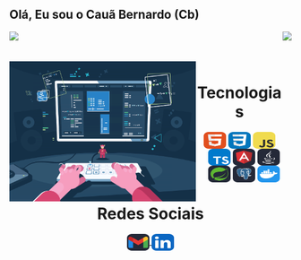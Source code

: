 ## Olá, Eu sou o Cauã Bernardo (Cb)

<div>
  <img  height="180em" src="https://github-readme-stats.vercel.app/api?username=CbCavalcante&show_icons=true&theme=radical&include_all_commits=true&count_private=true"/>
   <img align="right" height="180em" src="https://github-readme-stats.vercel.app/api/top-langs/?username=CbCavalcante&layout=compact&langs_count=16&theme=radical"/>
</div>
<br>

<div  align="center"> 
  <div style="display: inline_block"><br>
    <img align="left" height="250" alt="coding-time" src="code.gif.webp">
    <h1 align="center">Tecnologias</h1>
    <img align="center" height="30" width="40" alt="html-icon" src="https://github.com/tandpfun/skill-icons/blob/main/icons/HTML.svg">
    <img align="center" height="30" width="40" alt="css-icon" src="https://github.com/tandpfun/skill-icons/blob/main/icons/CSS.svg">
    <img align="center" height="30" width="40" alt="js-icon"  src="https://github.com/tandpfun/skill-icons/blob/main/icons/JavaScript.svg">
    <img align="center" height="30" width="40" alt="typescript-icon" src="https://github.com/tandpfun/skill-icons/blob/main/icons/TypeScript.svg">
    <img align="center" height="30" width="40" alt="angular-icon" src="https://github.com/tandpfun/skill-icons/blob/main/icons/Angular-Dark.svg">
    <img align="center" height="30" width="40" alt="java-icon" src="https://github.com/tandpfun/skill-icons/blob/main/icons/Java-Dark.svg">
    <img align="center" height="30" width="40" alt="spring-boot-icon" src="https://github.com/tandpfun/skill-icons/blob/main/icons/Spring-Dark.svg">
    <img align="center" height="30" width="40" alt="postgresql-icon" src="https://github.com/tandpfun/skill-icons/blob/main/icons/PostgreSQL-Dark.svg" />
    <img align="center" height="30" width="40" alt="docker-icon" src="https://github.com/tandpfun/skill-icons/blob/main/icons/Docker.svg" />
   </div>
    
  
  <h1 align="center">Redes Sociais</h1>
    <a href = "mailto: cauabernardocs6@gmail.com">
      <img align="center" height="30" width="40" src="https://github.com/tandpfun/skill-icons/blob/main/icons/Gmail-Dark.svg">
    </a>
    <a href = "https://www.linkedin.com/in/cauã-bernardo">
      <img align="center" height="30" width="40" src="https://github.com/tandpfun/skill-icons/blob/main/icons/LinkedIn.svg">
    </a>
    
</div>

